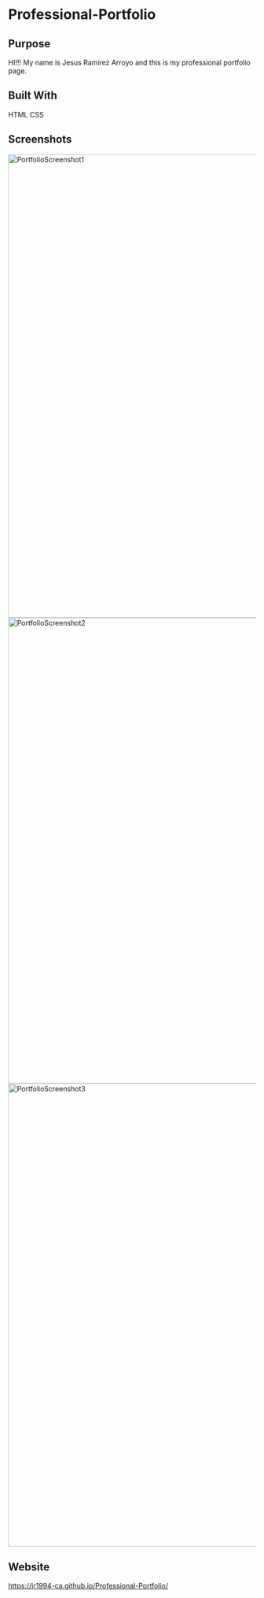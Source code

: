 # Professional-Portfolio

## Purpose

HI!!! My name is Jesus Ramirez Arroyo and this is my professional portfolio page. 

## Built With

HTML
CSS

## Screenshots

<img width="941" alt="PortfolioScreenshot1" src="https://user-images.githubusercontent.com/77323903/108017669-53816d00-6fca-11eb-8063-742386f22f62.png">

<img width="946" alt="PortfolioScreenshot2" src="https://user-images.githubusercontent.com/77323903/108017722-7875e000-6fca-11eb-9b50-d51f0328fdb4.png">

<img width="940" alt="PortfolioScreenshot3" src="https://user-images.githubusercontent.com/77323903/108017769-96dbdb80-6fca-11eb-8c93-8b4e3746dc01.png">

## Website

https://jr1994-ca.github.io/Professional-Portfolio/